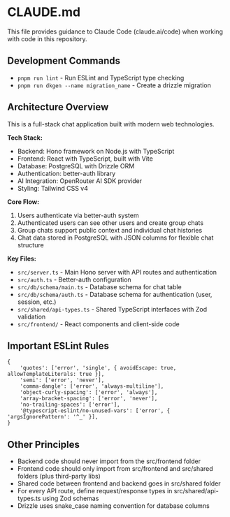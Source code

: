 # CLAUDE.md

This file provides guidance to Claude Code (claude.ai/code) when working with code in this repository.

## Development Commands

- `pnpm run lint` - Run ESLint and TypeScript type checking
- `pnpm run dkgen --name migration_name` - Create a drizzle migration

## Architecture Overview

This is a full-stack chat application built with modern web technologies.

**Tech Stack:**
- Backend: Hono framework on Node.js with TypeScript
- Frontend: React with TypeScript, built with Vite
- Database: PostgreSQL with Drizzle ORM
- Authentication: better-auth library
- AI Integration: OpenRouter AI SDK provider
- Styling: Tailwind CSS v4

**Core Flow:**
1. Users authenticate via better-auth system
2. Authenticated users can see other users and create group chats
3. Group chats support public context and individual chat histories
4. Chat data stored in PostgreSQL with JSON columns for flexible chat structure

**Key Files:**
- `src/server.ts` - Main Hono server with API routes and authentication
- `src/auth.ts` - Better-auth configuration
- `src/db/schema/main.ts` - Database schema for chat table
- `src/db/schema/auth.ts` - Database schema for authentication (user, session, etc.)
- `src/shared/api-types.ts` - Shared TypeScript interfaces with Zod validation
- `src/frontend/` - React components and client-side code

## Important ESLint Rules

```
{
    'quotes': ['error', 'single', { avoidEscape: true, allowTemplateLiterals: true }],
    'semi': ['error', 'never'],
    'comma-dangle': ['error', 'always-multiline'],
    'object-curly-spacing': ['error', 'always'],
    'array-bracket-spacing': ['error', 'never'],
    'no-trailing-spaces': ['error'],
    '@typescript-eslint/no-unused-vars': ['error', { 'argsIgnorePattern': '^_' }],
}
```

## Other Principles

- Backend code should never import from the src/frontend folder
- Frontend code should only import from src/frontend and src/shared folders (plus third-party libs)
- Shared code between frontend and backend goes in src/shared folder
- For every API route, define request/response types in src/shared/api-types.ts using Zod schemas
- Drizzle uses snake_case naming convention for database columns
